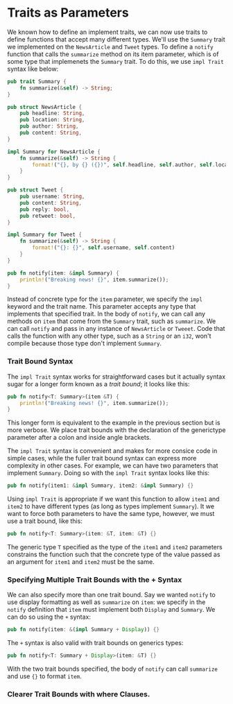 # Traits as Parameters

We known how to define an implement traits, we can now use traits to define functions that accept many different types. We'll use the `Summary` trait we implemented on the `NewsArticle` and `Tweet` types. To define a `notify` function that calls the `summarize` method on its item parameter, which is of some type that implemenets the `Summary` trait. To do this, we use `impl Trait` syntax like below:

```rs
pub trait Summary {
    fn summarize(&self) -> String;
}

pub struct NewsArticle {
    pub headline: String,
    pub location: String,
    pub author: String,
    pub content: String,
}

impl Summary for NewsArticle {
    fn summarize(&self) -> String {
        format!("{}, by {} ({})", self.headline, self.author, self.location)
    }
}

pub struct Tweet {
    pub username: String,
    pub content: String,
    pub reply: bool,
    pub retweet: bool,
}

impl Summary for Tweet {
    fn summarize(&self) -> String {
        format!("{}: {}", self.username, self.content)
    }
}

pub fn notify(item: &impl Summary) {
    println!("Breaking news! {}", item.summarize());
}
```

Instead of concrete type for the `item` parameter, we specify the `impl` keyword and the trait name. This parameter accepts any type that implements that specified trait. In the body of `notify`, we can call any methods on `item` that come from the `Summary` trait, such as `summarize`. We can call `notify` and pass in any instance of `NewsArticle` or `Tweeet`. Code that calls the function with any other type, such as a `String` or an `i32`, won't compile because those type don't implement `Summary`.

### Trait Bound Syntax

The `impl Trait` syntax works for straightforward cases but it actually syntax sugar for a longer form known as a *trait bound*; it looks like this:

```rs
pub fn notify<T: Summary>(item &T) {
    println!("Breaking news! {}", item.summarize());
}
```

This longer form is equivalent to the example in the previous section but is more verbose. We place trait bounds with the declaration of the generictype parameter after a colon and inside angle brackets.

The `impl Trait` syntax is convenient and makes for more consice code in simple cases, while the fuller trait bound syntax can express more complexity in other cases. For example, we can have two parameters that implement `Summary`. Doing so with the `impl Trait` syntax looks like this:

```rs
pub fn notify(item1: &impl Summary, item2: &impl Summary) {}
```

Using `impl Trait` is appropriate if we want this function to allow `item1` and `item2` to have different types (as long as types implement `Summary`). It we want to force both parameters to have the same type, however, we must use a trait bound, like this:

```rs
pub fn notify<T: Summary>(item: &T, item: &T) {}
```

The generic type `T` specified as the type of the `item1` and `item2` parameters constrains the function such that the concrete type of the value passed as an argument for `item1` and `item2` must be the same.


### Specifying Multiple Trait Bounds with the + Syntax

We can also specify more than one trait bound. Say we wanted `notify` to use display formatting as well as `summarize` on `item`: we specify in the `notify` definition that `item` must implement both `Display` and `Summary`. We can do so using the `+` syntax:


```rs
pub fn notify(item: &(impl Summary + Display)) {}
```

The `+` syntax is also valid with trait bounds on generics types:

```rs
pub fn notify<T: Summary + Display>(item: &T) {}
```

With the two trait bounds specified, the body of `notify` can call `summarize` and use `{}` to format `item`.

### Clearer Trait Bounds with where Clauses.

